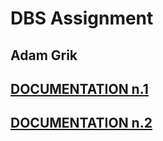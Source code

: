 # DBS Assignment #

## Adam Grik 

## [DOCUMENTATION n.1](dbs_assignment/zadanie2_dokumentacia_Grik.pdf) 
## [DOCUMENTATION n.2](dbs_assignment/zadanie3_dokumentacia_Grik.pdf) 
